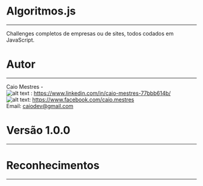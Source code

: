 # Algoritmos.js
---

Challenges completos de empresas ou de sites, todos codados em JavaScript.

# Autor
---

Caio Mestres -  
![alt text](http://www.icynene.com/sites/all/modules/socialmedia/icons/levelten/glossy/16x16/linkedin.png "LinkedIn") : https://www.linkedin.com/in/caio-mestres-77bbb614b/  
![alt text](http://www.icynene.com/sites/all/modules/socialmedia/icons/levelten/glossy/16x16/facebook.png "Facebook"): https://www.facebook.com/caio.mestres  
Email: caiodev@gmail.com

# Versão 1.0.0
---

# Reconhecimentos
---


